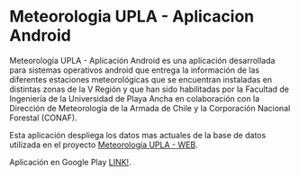 # Meteorologia UPLA - Aplicacion Android

Meteorología UPLA - Aplicación Android es una aplicación desarrollada para sistemas operativos android que entrega
la información de las diferentes estaciones meteorológicas que se encuentran instaladas en distintas zonas de la V Región
y que han sido habilitadas por la  Facultad de Ingeniería de la Universidad de Playa Ancha en colaboración con la Dirección de Meteorología
de la Armada de Chile y la Corporación Nacional Forestal (CONAF). 

Esta aplicación despliega los datos mas actuales de la base de datos utilizada en el proyecto [Meteorología UPLA - WEB](https://github.com/OscarCid/MeteorologiaUPLA-WEB).

Aplicación en Google Play
[LINK!](https://play.google.com/store/apps/details?id=cl.meterologiaupla.meteorologiaupla&hl=es).
